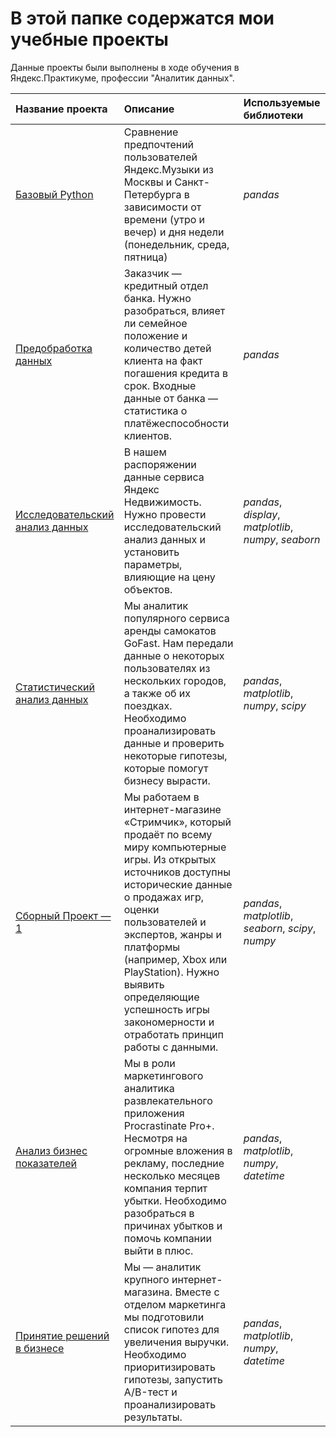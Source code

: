 # В этой папке содержатся мои учебные проекты

Данные проекты были выполнены в ходе обучения в Яндекс.Практикуме, профессии "Аналитик данных".

| Название проекта | Описание | Используемые библиотеки | 
| :---------------------- | :---------------------- | :---------------------- |
| [Базовый Python](https://github.com/Alinoindo/Practicum_projects/tree/main/Базовый%20Python) | Сравнение предпочтений пользователей Яндекс.Музыки из Москвы и Санкт-Петербурга в зависимости от времени (утро и вечер) и дня недели (понедельник, среда, пятница)| *pandas* |
| [ Предобработка данных](https://github.com/Alinoindo/Practicum_projects/tree/main/Предобработка%20данных) | Заказчик — кредитный отдел банка. Нужно разобраться, влияет ли семейное положение и количество детей клиента на факт погашения кредита в срок. Входные данные от банка — статистика о платёжеспособности клиентов. | *pandas* |
| [ Исследовательский анализ данных](https://github.com/Alinoindo/Practicum_projects/tree/main/Исследовательский%20анализ%20данных) | В нашем распоряжении данные сервиса Яндекс Недвижимость. Нужно провести исследовательский анализ данных и установить параметры, влияющие на цену объектов. | *pandas*, *display*, *matplotlib*, *numpy*, *seaborn* |
| [ Статистический анализ данных](https://github.com/Alinoindo/Practicum_projects/tree/main/Статистический%20анализ%20данных) | Мы аналитик популярного сервиса аренды самокатов GoFast. Нам передали данные о некоторых пользователях из нескольких городов, а также об их поездках. Необходимо проанализировать данные и проверить некоторые гипотезы, которые помогут бизнесу вырасти. | *pandas*, *matplotlib*, *numpy*, *scipy* |
| [Сборный Проект — 1](https://github.com/Alinoindo/Practicum_projects/blob/main/Сборный%20Проект%20—%201/READ.md) | Мы работаем в интернет-магазине «Стримчик», который продаёт по всему миру компьютерные игры. Из открытых источников доступны исторические данные о продажах игр, оценки пользователей и экспертов, жанры и платформы (например, Xbox или PlayStation). Нужно выявить определяющие успешность игры закономерности и отработать принцип работы с данными. | *pandas*, *matplotlib*, *seaborn*, *scipy*, *numpy* |
| [ Анализ бизнес показателей](https://github.com/Alinoindo/Practicum_projects/tree/main/Анализ%20бизнес-показателей) | Мы в роли маркетингового аналитика развлекательного приложения Procrastinate Pro+. Несмотря на огромные вложения в рекламу, последние несколько месяцев компания терпит убытки. Необходимо разобраться в причинах убытков и помочь компании выйти в плюс. | *pandas*, *matplotlib*, *numpy*, *datetime* | 
| [ Принятие решений в бизнесе](https://github.com/Alinoindo/Practicum_projects/tree/main/Принятие%20решений%20в%20бизнесе) | Мы — аналитик крупного интернет-магазина. Вместе с отделом маркетинга мы подготовили список гипотез для увеличения выручки. Необходимо приоритизировать гипотезы, запустить A/B-тест и проанализировать результаты. | *pandas*, *matplotlib*, *numpy*, *datetime* |
